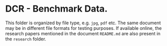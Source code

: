 # DCR - Benchmark Data.

This folder is organized by file type, e.g. `jpg`, `pdf` etc. The same document may be in different file formats for testing purposes. 
If available online, the research papers mentioned in the document `README.md` are also present in the `research` folder.
